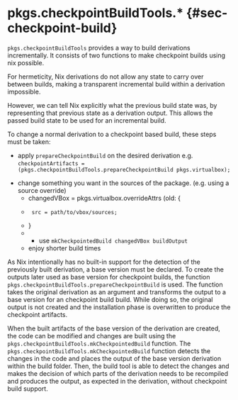 # pkgs.checkpointBuildTools.*  {#sec-checkpoint-build}

`pkgs.checkpointBuildTools` provides a way to build derivations incrementally. It consists of two functions to make checkpoint builds using nix possible.

For hermeticity, Nix derivations do not allow any state to carry over between builds, making a transparent incremental build within a derivation impossible.

However, we can tell Nix explicitly what the previous build state was, by representing that previous state as a derivation output. This allows the passed build state to be used for an incremental build.

To change a normal derivation to a checkpoint based build, these steps must be taken:
  * apply `prepareCheckpointBuild` on the desired derivation
    e.g. `checkpointArtifacts = (pkgs.checkpointBuildTools.prepareCheckpointBuild pkgs.virtualbox);`
  - change something you want in the sources of the package. (e.g. using a source override)
    *   changedVBox = pkgs.virtualbox.overrideAttrs (old: {
    *      src = path/to/vbox/sources;
    *   }
    * - use `mkCheckpointedBuild changedVBox buildOutput`
    * enjoy shorter build times

As Nix intentionally has no built-in support for the detection of the previously built derivation, a base version must be declared.
To create the outputs later used as base version for checkpoint builds, the function `pkgs.checkpointBuildTools.prepareCheckpointBuild` is used.
The function takes the original derivation as an argument and transforms the output to a base version for an checkpoint build build.
While doing so, the original output is not created and the installation phase is overwritten to produce the checkpoint artifacts.

When the built artifacts of the base version of the derivation are created, the code can be modified and changes are built using the `pkgs.checkpointBuildTools.mkCheckpointedBuild` function.
The `pkgs.checkpointBuildTools.mkCheckpointedBuild` function detects the changes in the code and places the output of the base version derivation within the build folder.
Then, the build tool is able to detect the changes and makes the decision of which parts of the derivation needs to be recompiled and produces the output, as expected in the derivation, without checkpoint build support.
